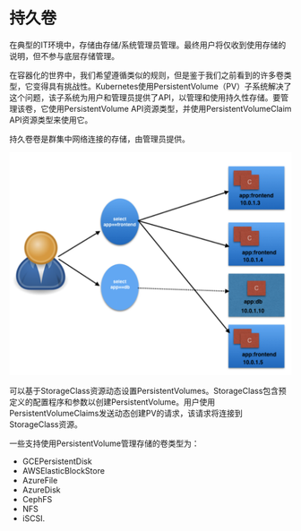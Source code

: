 # 持久卷

在典型的IT环境中，存储由存储/系统管理员管理。最终用户将仅收到使用存储的说明，但不参与底层存储管理。

在容器化的世界中，我们希望遵循类似的规则，但是鉴于我们之前看到的许多卷类型，它变得具有挑战性。Kubernetes使用PersistentVolume（PV）子系统解决了这个问题，该子系统为用户和管理员提供了API，以管理和使用持久性存储。要管理该卷，它使用PersistentVolume API资源类型，并使用PersistentVolumeClaim API资源类型来使用它。

持久卷卷是群集中网络连接的存储，由管理员提供。

![PersistentVolume](../../.gitbook/assets/image%20%2816%29.png)

可以基于StorageClass资源动态设置PersistentVolumes。StorageClass包含预定义的配置程序和参数以创建PersistentVolume。用户使用PersistentVolumeClaims发送动态创建PV的请求，该请求将连接到StorageClass资源。

一些支持使用PersistentVolume管理存储的卷类型为：

* GCEPersistentDisk
* AWSElasticBlockStore
* AzureFile
* AzureDisk
* CephFS
* NFS
* iSCSI.

